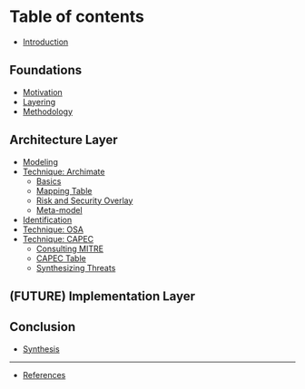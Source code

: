 # Table of contents

* [Introduction](README.md)

## Foundations

* [Motivation](foundations/motivation.md)
* [Layering](foundations/layering.md)
* [Methodology](foundations/methodology.md)

## Architecture Layer

* [Modeling](architecture-layer/modeling.md)
* [Technique: Archimate](architecture-layer/technique-archimate.md)
  * [Basics](architecture-layer/technique-archimate/basics.md)
  * [Mapping Table](architecture-layer/technique-archimate/mapping-table.md)
  * [Risk and Security Overlay](architecture-layer/technique-archimate/risk-and-security-overlay.md)
  * [Meta-model](architecture-layer/technique-archimate/meta-model.md)
  <!-- * [(FUTURE) Domains in-depth](architecture-layer/technique-archimate/domains-in-depth.md) -->
  <!-- * [(FUTURE) Examples](architecture-layer/technique-archimate/examples.md) -->
* [Identification](architecture-layer/identification.md)
* [Technique: OSA](architecture-layer/technique-osa.md)
* [Technique: CAPEC](architecture-layer/technique-capec.md)
  * [Consulting MITRE](architecture-layer/technique-capec/consulting-mitre.md)
  * [CAPEC Table](architecture-layer/technique-capec/capec-table.md)
  * [Synthesizing Threats](architecture-layer/technique-capec/synthesizing-threats.md)
<!-- * [(FUTURE) Controls](architecture-layer/controls.md) -->

## (FUTURE) Implementation Layer

<!-- * [(FUTURE) Modeling](implementation-layer/modeling.md)
* [(FUTURE) Technique DFD](implementation-layer/technique-dfd.md)
* [(FUTURE) Identification](implementation-layer/future-identification.md)
* [(FUTURE) Technique: STRIDE/LINDDUN](implementation-layer/technique-stride-linddun.md)
* [(FUTURE) Controls](implementation-layer/future-controls.md) -->

## Conclusion

* [Synthesis](conclusion/synthesis.md)
<!-- * [(FUTURE) In Practice](conclusion/in-practice.md)
* [(FUTURE) Extensions](conclusion/extensions.md) -->

***

* [References](references.md)
